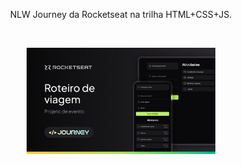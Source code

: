 <p align="center">
NLW Journey da Rocketseat na trilha HTML+CSS+JS.
</p>

<br>

<p align="center">
  <img alt="Preview do projeto desenvolvido." src=".github/preview.png" width="60%">
</p>
